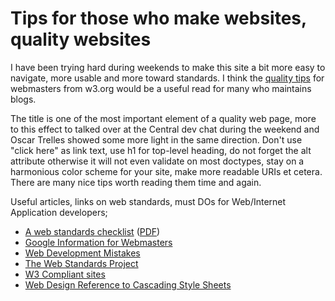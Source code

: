 # Tips for those who make websites, quality websites

I have been trying hard during weekends to make this site a bit more easy to navigate, more usable and more toward standards. I think the [quality tips](http://www.w3.org/QA/Tips/) for webmasters from w3.org would be a useful read for many who maintains blogs.

The title is one of the most important element of a quality web page, more to this effect to talked over at the Central dev chat during the weekend and Oscar Trelles showed some more light in the same direction. Don't use "click here" as link text, use h1 for top-level heading, do not forget the alt attribute otherwise it will not even validate on most doctypes, stay on a harmonious color scheme for your site, make more readable URIs et cetera. There are many nice tips worth reading them time and again.

Useful articles, links on web standards, must DOs for Web/Internet Application developers;

- <a href="http://www.maxdesign.com.au/presentation/checklist.cfm">A web standards checklist</a> (<a href="http://www.maxdesign.com.au/presentation/checklist/checklist.pdf">PDF</a>)<br />
- <a href="http://www.google.com/webmasters/">Google Information for Webmasters</a><br />
- <a href="http://www.456bereastreet.com/archive/200408/web_development_mistakes/">Web Development Mistakes</a><br />
- <a href="http://webstandards.org/">The Web Standards Project</a><br />
- <a href="http://www.w3csites.com/">W3 Compliant sites</a><br />
- <a href="http://www.d.umn.edu/itss/support/Training/Online/webdesign/css.html">Web Design Reference to Cascading Style Sheets</a>
